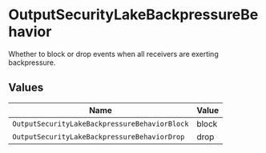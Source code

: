 # OutputSecurityLakeBackpressureBehavior

Whether to block or drop events when all receivers are exerting backpressure.


## Values

| Name                                          | Value                                         |
| --------------------------------------------- | --------------------------------------------- |
| `OutputSecurityLakeBackpressureBehaviorBlock` | block                                         |
| `OutputSecurityLakeBackpressureBehaviorDrop`  | drop                                          |